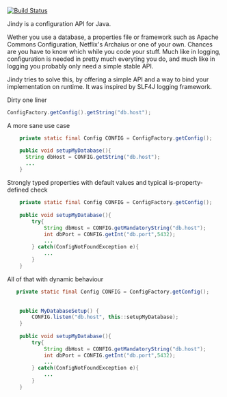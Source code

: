 [![Build Status](https://travis-ci.org/irenical/jindy.svg?branch=master)](https://travis-ci.org/irenical/jindy)

Jindy is a configuration API for Java.

Wether you use a database, a properties file or framework such as Apache Commons Configuration, Netflix's Archaius or one of your own. Chances are you have to know which while you code your stuff.
Much like in logging, configuration is needed in pretty much everyting you do, and much like in logging you probably only need a simple stable API.

Jindy tries to solve this, by offering a simple API and a way to bind your implementation on runtime.
It was inspired by SLF4J logging framework.

Dirty one liner 
```java
ConfigFactory.getConfig().getString("db.host");
```

A more sane use case 
```java
    private static final Config CONFIG = ConfigFactory.getConfig();

    public void setupMyDatabase(){
      String dbHost = CONFIG.getString("db.host");
      ...
    }
```

Strongly typed properties with default values and typical is-property-defined check
```java
    private static final Config CONFIG = ConfigFactory.getConfig();
    
    public void setupMyDatabase(){
        try{
            String dbHost = CONFIG.getMandatoryString("db.host");
            int dbPort = CONFIG.getInt("db.port",5432);
            ...
        } catch(ConfigNotFoundException e){
            ...
        }
    }
```

All of that with dynamic behaviour
```java
   private static final Config CONFIG = ConfigFactory.getConfig();
    
    
    public MyDatabaseSetup() {
        CONFIG.listen("db.host", this::setupMyDatabase);
    }
    
    public void setupMyDatabase(){
        try{
            String dbHost = CONFIG.getMandatoryString("db.host");
            int dbPort = CONFIG.getInt("db.port",5432);
            ...
        } catch(ConfigNotFoundException e){
            ...
        }
    }
```
